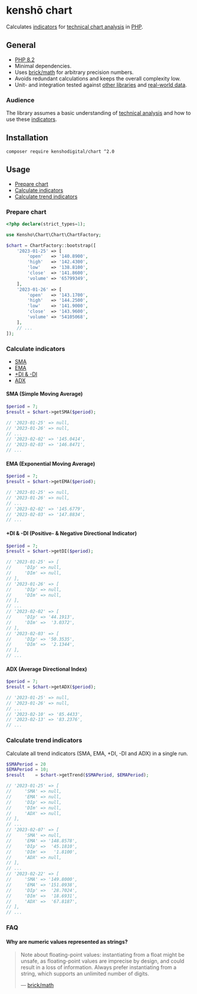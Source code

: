 # kenshō chart

Calculates [indicators][1] for [technical chart analysis][2] in [PHP][3].

## General

- [PHP 8.2][4]
- Minimal dependencies. 
- Uses [brick/math][5] for arbitrary precision numbers.
- Avoids redundant calculations and keeps the overall complexity low.
- Unit- and integration tested against [other libraries][6] and [real-world data][7].

### Audience

The library assumes a basic understanding of [technical analysis][2] and how to use these [indicators][1].

## Installation

```shell
composer require kenshodigital/chart ^2.0
```

## Usage

- [Prepare chart][8]
- [Calculate indicators][9]
- [Calculate trend indicators][10]

### Prepare chart

```php
<?php declare(strict_types=1);

use Kensho\Chart\Chart\ChartFactory;

$chart = ChartFactory::bootstrap([
    '2023-01-25' => [
        'open'   => '140.8900',
        'high'   => '142.4300',
        'low'    => '138.8100',
        'close'  => '141.8600',
        'volume' => '65799349',
    ],
    '2023-01-26' => [
        'open'   => '143.1700',
        'high'   => '144.2500',
        'low'    => '141.9000',
        'close'  => '143.9600',
        'volume' => '54105068',
    ],
    // ...
]);
```

### Calculate indicators

- [SMA][11]
- [EMA][12]
- [+DI & -DI][13]
- [ADX][14]

#### SMA (Simple Moving Average)

```php
$period = 7;
$result = $chart->getSMA($period);

// '2023-01-25' => null,
// '2023-01-26' => null,
// ...
// '2023-02-02' => '145.0414',
// '2023-02-03' => '146.8471',
// ...
```

#### EMA (Exponential Moving Average)

```php
$period = 7;
$result = $chart->getEMA($period);

// '2023-01-25' => null,
// '2023-01-26' => null,
// ...
// '2023-02-02' => '145.6779',
// '2023-02-03' => '147.8834',
// ...
```

#### +DI & -DI (Positive- & Negative Directional Indicator)

```php
$period = 7;
$result = $chart->getDI($period);

// '2023-01-25' => [
//     'DIp' => null,
//     'DIm' => null,
// ],
// '2023-01-26' => [
//     'DIp' => null,
//     'DIm' => null, 
// ],
// ...
// '2023-02-02' => [
//     'DIp' => '44.1913',
//     'DIm' =>  '3.0372',
// ],
// '2023-02-03' => [
//     'DIp' => '50.3535',
//     'DIm' =>  '2.1344',
// ],
// ...
```

#### ADX (Average Directional Index)

```php
$period = 7;
$result = $chart->getADX($period);

// '2023-01-25' => null,
// '2023-01-26' => null,
// ...
// '2023-02-10' => '85.4433',
// '2023-02-13' => '83.2376',
// ...
```

### Calculate trend indicators

Calculate all trend indicators (SMA, EMA, +DI, -DI and ADX) in a single run.

```php
$SMAPeriod = 20
$EMAPeriod = 10;
$result    = $chart->getTrend($SMAPeriod, $EMAPeriod);

// '2023-01-25' => [
//     'SMA' => null,
//     'EMA' => null,
//     'DIp' => null,
//     'DIm' => null,
//     'ADX' => null,
// ],
// ...
// '2023-02-07' => [
//     'SMA' => null,
//     'EMA' => '148.8578',
//     'DIp' =>  '45.1810',
//     'DIm' =>   '1.8100',
//     'ADX' => null,
// ],
// ...
// '2023-02-22' => [
//     'SMA' => '149.8000',
//     'EMA' => '151.0938',
//     'DIp' =>  '28.7024',
//     'DIm' =>  '18.6931',
//     'ADX' =>  '67.8187',
// ],
// ...
```

### FAQ

#### Why are numeric values represented as strings?

> Note about floating-point values: instantiating from a float might be unsafe, as floating-point values are imprecise by design, and could result in a loss of information. Always prefer instantiating from a string, which supports an unlimited number of digits.
>
> — [brick/math][5]

 [1]: https://en.wikipedia.org/wiki/Technical_indicator
 [2]: https://en.wikipedia.org/wiki/Technical_analysis
 [3]: https://www.php.net
 [4]: https://www.php.net/releases/8.2/en.php
 [5]: https://github.com/brick/math
 [6]: https://github.com/bennycode/trading-signals
 [7]: https://www.alphavantage.co
 [8]: #prepare-chart
 [9]: #calculate-indicators
[10]: #calculate-trend-indicators
[11]: #sma-simple-moving-average
[12]: #ema-exponential-moving-average
[13]: #di---di-positive---negative-directional-indicator
[14]: #adx-average-directional-index

